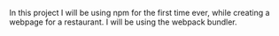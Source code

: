 In this project I will be using npm for the first time ever, while creating a webpage for a restaurant. I will be using the webpack bundler.
